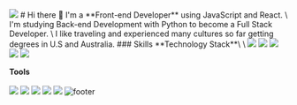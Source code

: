 <img src="https://capsule-render.vercel.app/api?type=waving&color=timeAuto&height=300&section=header&text=About%20Me&desc=Front-end%20Developer&animation=twinkling&fontSize=70&fontAlignY=45" />
# Hi there 👋 
I'm a **Front-end Developer** using JavaScript and React. \
I'm studying Back-end Development with Python to become a Full Stack Developer. 
\
I like traveling and experienced many cultures so far getting degrees in U.S and Australia. 
### Skills
**Technology Stack**\
\
<img src="https://img.shields.io/badge/JavaScript-F7DF1E?style=flat-square&logo=JavaScript&logoColor=black"/> <img src="https://img.shields.io/badge/React-61DAFB?style=flat- square&logo=React&logoColor=blue"/> <img src="https://img.shields.io/badge/Python-3776AB?style=flat-square&logo=Python&logoColor=white"/> <img src="https://img.shields.io/badge/ReactNative-61DAFB?style=flat-square&logo=React&logoColor=blueviolet"/> <img src="https://img.shields.io/badge/CSharp-239120?style=flat-square&logo=CSharp&logoColor=white"/>

**Tools**\
\
<img src="https://img.shields.io/badge/Git-F05032?style=flat-square&logo=Git&logoColor=white"/> <img src="https://img.shields.io/badge/VisualStudio-007ACC?style=flat-square&logo=VisualStudio&logoColor=white"/> <img src="https://img.shields.io/badge/Slack-4A154B?style=flat-square&logo=Slack&logoColor=white"/> <img src="https://img.shields.io/badge/MicrosoftTeams-6264A7?style=flat-square&logo=MicrosoftTeams&logoColor=white"/> <img src="https://img.shields.io/badge/Trello-0052CC?style=flat-square&logo=Trello&logoColor=white"/>
![footer](https://capsule-render.vercel.app/api?section=footer&type=waving&color=timeAuto&)

